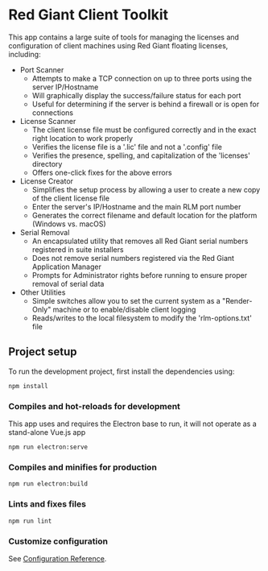 # Red Giant Client Toolkit
This app contains a large suite of tools for managing the licenses and configuration of client machines using Red Giant floating licenses, including:
* Port Scanner
  - Attempts to make a TCP connection on up to three ports using the server IP/Hostname
  - Will graphically display the success/failure status for each port
  - Useful for determining if the server is behind a firewall or is open for connections
* License Scanner
  - The client license file must be configured correctly and in the exact right location to work properly
  - Verifies the license file is a '.lic' file and not a '.config' file
  - Verifies the presence, spelling, and capitalization of the 'licenses' directory
  - Offers one-click fixes for the above errors
* License Creator
  - Simplifies the setup process by allowing a user to create a new copy of the client license file
  - Enter the server's IP/Hostname and the main RLM port number
  - Generates the correct filename and default location for the platform (Windows vs. macOS)
* Serial Removal
  - An encapsulated utility that removes all Red Giant serial numbers registered in suite installers
  - Does not remove serial numbers registered via the Red Giant Application Manager
  - Prompts for Administrator rights before running to ensure proper removal of serial data
* Other Utilities
  - Simple switches allow you to set the current system as a "Render-Only" machine or to enable/disable client logging
  - Reads/writes to the local filesystem to modify the 'rlm-options.txt' file

## Project setup
To run the development project, first install the dependencies using:
```
npm install
```

### Compiles and hot-reloads for development
This app uses and requires the Electron base to run, it will not operate as a stand-alone Vue.js app
```
npm run electron:serve
```

### Compiles and minifies for production
```
npm run electron:build
```

### Lints and fixes files
```
npm run lint
```

### Customize configuration
See [Configuration Reference](https://cli.vuejs.org/config/).
